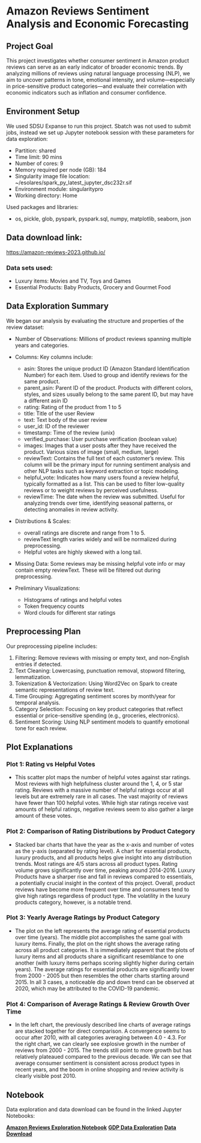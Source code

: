 # Amazon Reviews Sentiment Analysis and Economic Forecasting

## Project Goal

This project investigates whether consumer sentiment in Amazon product reviews can serve as an early indicator of broader economic trends. By analyzing millions of reviews using natural language processing (NLP), we aim to uncover patterns in tone, emotional intensity, and volume—especially in price-sensitive product categories—and evaluate their correlation with economic indicators such as inflation and consumer confidence.

## Environment Setup

We used SDSU Expanse to run this project. Sbatch was not used to submit jobs, instead we set up Jupyter notebook session with these parameters for data exploration:
- Partition: shared
- Time limit: 90 mins
- Number of cores: 9
- Memory required per node (GB): 184
- Singularity image file location: ~/esolares/spark_py_latest_jupyter_dsc232r.sif
- Environment module: singularitypro
- Working directory: Home

Used packages and libraries:
- os, pickle, glob, pyspark, pyspark.sql, numpy, matplotlib, seaborn, json

## Data download link: 

https://amazon-reviews-2023.github.io/

### Data sets used:
- Luxury items: Movies and TV, Toys and Games
- Essential Products: Baby Products, Grocery and Gourmet Food


## Data Exploration Summary

We began our analysis by evaluating the structure and properties of the review dataset:

- Number of Observations: Millions of product reviews spanning multiple years and categories.
  
- Columns: Key columns include:
  - asin: Stores the unique product ID (Amazon Standard Identification Number) for each item. Used to group and identify reviews for the same product.
  - parent_asin: Parent ID of the product. Products with different colors, styles, and sizes usually belong to the same parent ID, but may have a different asin ID
  - rating: Rating of the product from 1 to 5
  - title: Title of the user Review
  - text: Text body of the user review
  - user_id: ID of the reviewer
  - timestamp: Time of the review (unix)
  - verified_purchase: User purchase verification (boolean value)
  - images: Images that a user posts after they have received the product. Various sizes of image (small, medium, large)
  - reviewText: Contains the full text of each customer’s review. This column will be the primary input for running sentiment analysis and other NLP tasks such as keyword extraction or topic modeling.
  - helpful_vote: Indicates how many users found a review helpful, typically formatted as a list. This can be used to filter low-quality reviews or to weight reviews by perceived usefulness.
  - reviewTime: The date when the review was submitted. Useful for analyzing trends over time, identifying seasonal patterns, or detecting anomalies in review activity.
 
    
- Distributions & Scales:
  - overall ratings are discrete and range from 1 to 5.
  - reviewText length varies widely and will be normalized during preprocessing.
  - Helpful votes are highly skewed with a long tail.
 
  
- Missing Data: Some reviews may be missing helpful vote info or may contain empty reviewText. These will be filtered out during preprocessing.
- Preliminary Visualizations:
  - Histograms of ratings and helpful votes
  - Token frequency counts
  - Word clouds for different star ratings

## Preprocessing Plan

Our preprocessing pipeline includes:

1. Filtering: Remove reviews with missing or empty text, and non-English entries if detected.
2. Text Cleaning: Lowercasing, punctuation removal, stopword filtering, lemmatization.
3. Tokenization & Vectorization: Using Word2Vec on Spark to create semantic representations of review text.
4. Time Grouping: Aggregating sentiment scores by month/year for temporal analysis.
5. Category Selection: Focusing on key product categories that reflect essential or price-sensitive spending (e.g., groceries, electronics).
6. Sentiment Scoring: Using NLP sentiment models to quantify emotional tone for each review.

## Plot Explanations

### Plot 1: Rating vs Helpful Votes

- This scatter plot maps the number of helpful votes against star ratings. Most reviews with high helpfulness cluster around the 1, 4, or 5 star rating. Reviews with a massive number of helpful ratings occur at all levels but are extremely rare in all cases. The vast majority of reviews have fewer than 100 helpful votes. While high star ratings receive vast amounts of helpful ratings, negative reviews seem to also gather a large amount of these votes.

### Plot 2: Comparison of Rating Distributions by Product Category

- Stacked bar charts that have the year as the x-axis and number of votes as the y-axis (separated by rating level). A chart for essential products, luxury products, and all products helps give insight into any distribution trends. Most ratings are 4/5 stars across all product types. Rating volume grows significantly over time, peaking around 2014-2016. Luxury Products have a sharper rise and fall in reviews compared to essentials, a potentially crucial insight in the context of this project. Overall, product reviews have become more frequent over time and consumers tend to give high ratings regardless of product type. The volatility in the luxury products category, however, is a notable trend.

### Plot 3: Yearly Average Ratings by Product Category

- The plot on the left represents the average rating of essential products over time (years). The middle plot accomplishes the same goal with luxury items. Finally, the plot on the right shows the average rating across all product categories. It is immediately apparent that the plots of luxury items and all products share a significant resemblance to one another (with luxury items perhaps scoring slightly higher during certain years). The average ratings for essential products are significantly lower from 2000 - 2005 but then resembles the other charts starting around 2015. In all 3 cases, a noticeable dip and down trend can be observed at 2020, which may be attributed to the COVID-19 pandemic.

### Plot 4: Comparison of Average Ratings & Review Growth Over Time

- In the left chart, the previously described line charts of average ratings are stacked together for direct comparison. A convergence seems to occur after 2010, with all categories averaging between 4.0 - 4.3. For the right chart, we can clearly see explosive growth in the number of reviews from 2000 - 2015. The trends still point to more growth but has relatively plateaued compared to the previous decade. We can see that average consumer sentiment is consistent across product types in recent years, and the boom in online shopping and review activity is clearly visible post 2010.

## Notebook

Data exploration and data download can be found in the linked Jupyter Notebooks:

**[Amazon Reviews Exploration Notebook](./Amazon_rewiews_exploration.ipynb)**
**[GDP Data Exploration](./GDP_Explore.ipynb)**
**[Data Download](./Data_download.ipynb)**
